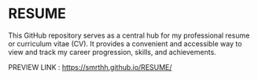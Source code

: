 # RESUME
This GitHub repository serves as a central hub for my professional resume or curriculum vitae (CV). It provides a convenient and accessible way to view and track my career progression, skills, and achievements.

PREVIEW LINK :  https://smrthh.github.io/RESUME/
